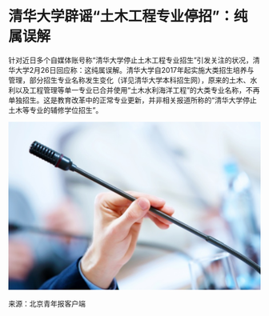 # 清华大学辟谣“土木工程专业停招”：纯属误解

针对近日多个自媒体账号称“清华大学停止土木工程专业招生”引发关注的状况，清华大学2月26日回应称：这纯属误解。清华大学自2017年起实施大类招生培养与管理，部分招生专业名称发生变化（详见清华大学本科招生网），原来的土木、水利以及工程管理等单一专业已合并使用“土木水利海洋工程”的大类专业名称，不再单独招生。这是教育改革中的正常专业更新，并非相关报道所称的“清华大学停止土木等专业的辅修学位招生”。

![db926bb905c682f7d525e950769fb441.jpg](https://raw.githubusercontent.com/qqhsx/qqnews_image/main/2024/02/26/清华大学辟谣“土木工程专业停招”：纯属误解/db926bb905c682f7d525e950769fb441.jpg)

来源：北京青年报客户端


